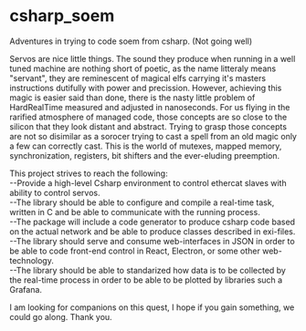 # csharp_soem
Adventures in trying to code soem from csharp. (Not going well)

Servos are nice little things. The sound they produce when running in a well tuned machine are nothing short of poetic, as the name litteraly means "servant", they are reminescent of magical elfs carrying it's masters instructions dutifully with power and precission.
However, achieving this magic is easier said than done, there is the nasty little problem of HardRealTime measured and adjusted in nanoseconds. For us flying in the rarified atmosphere of managed code, those concepts are so close to the silicon that they look distant and abstract. Trying to grasp those concepts are not so disimilar as a sorocer trying to cast a spell from an old magic only a few can correctly cast. This is the world of mutexes, mapped memory, synchronization, registers, bit shifters and the ever-eluding preemption.

This project strives to reach the following:<br>
--Provide a high-level Csharp environment to control ethercat slaves with ability to control servos.<br>
--The library should be able to configure and compile a real-time task, written in C and be able to communicate with the running process.<br>
--The package will include a code generator to produce csharp code based on the actual network and be able to produce classes described in exi-files.<br>
--The library should serve and consume web-interfaces in JSON in order to be able to code front-end control in React, Electron, or some other web-technology.<br>
--The library should be able to standarized how data is to be collected by the real-time process in order to be able to be plotted by libraries such a Grafana.<br>

I am looking for companions on this quest, I hope if you gain something, we could go along.
Thank you.
